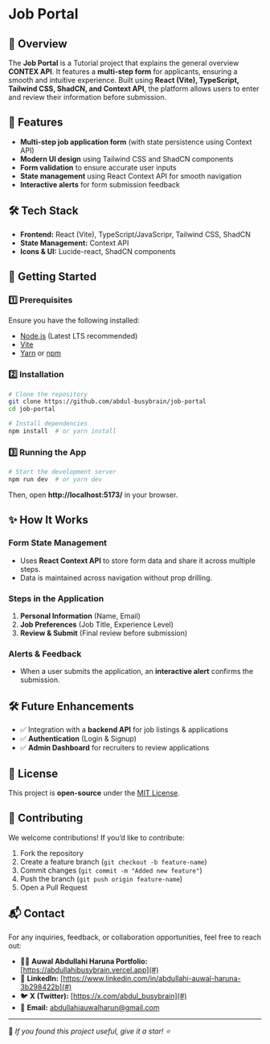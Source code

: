 # Job Portal

## 📌 Overview

The **Job Portal** is a Tutorial project that explains the general overview **CONTEX API**. It features a **multi-step form** for applicants, ensuring a smooth and intuitive experience. Built using **React (Vite), TypeScript, Tailwind CSS, ShadCN, and Context API**, the platform allows users to enter and review their information before submission.

## 🎯 Features

- **Multi-step job application form** (with state persistence using Context API)
- **Modern UI design** using Tailwind CSS and ShadCN components
- **Form validation** to ensure accurate user inputs
- **State management** using React Context API for smooth navigation
- **Interactive alerts** for form submission feedback

## 🛠️ Tech Stack

- **Frontend:** React (Vite), TypeScript/JavaScripr, Tailwind CSS, ShadCN
- **State Management:** Context API
- **Icons & UI:** Lucide-react, ShadCN components

## 🚀 Getting Started

### 1️⃣ Prerequisites

Ensure you have the following installed:

- [Node.js](https://nodejs.org/) (Latest LTS recommended)
- [Vite](https://vitejs.dev/)
- [Yarn](https://yarnpkg.com/) or [npm](https://www.npmjs.com/)

### 2️⃣ Installation

```sh
# Clone the repository
git clone https://github.com/abdul-busybrain/job-portal
cd job-portal

# Install dependencies
npm install  # or yarn install
```

### 3️⃣ Running the App

```sh
# Start the development server
npm run dev  # or yarn dev
```

Then, open **http://localhost:5173/** in your browser.

## ✨ How It Works

### **Form State Management**

- Uses **React Context API** to store form data and share it across multiple steps.
- Data is maintained across navigation without prop drilling.

### **Steps in the Application**

1. **Personal Information** (Name, Email)
2. **Job Preferences** (Job Title, Experience Level)
3. **Review & Submit** (Final review before submission)

### **Alerts & Feedback**

- When a user submits the application, an **interactive alert** confirms the submission.

## 🛠️ Future Enhancements

- ✅ Integration with a **backend API** for job listings & applications
- ✅ **Authentication** (Login & Signup)
- ✅ **Admin Dashboard** for recruiters to review applications

## 📜 License

This project is **open-source** under the [MIT License](LICENSE).

## 🤝 Contributing

We welcome contributions! If you’d like to contribute:

1. Fork the repository
2. Create a feature branch (`git checkout -b feature-name`)
3. Commit changes (`git commit -m "Added new feature"`)
4. Push the branch (`git push origin feature-name`)
5. Open a Pull Request

## 📬 Contact

For any inquiries, feedback, or collaboration opportunities, feel free to reach out:

- 👨‍💻 **Auwal Abdullahi Haruna Portfolio:** [https://abdullahibusybrain.vercel.app](#)
- 🔗 **LinkedIn:** [https://www.linkedin.com/in/abdullahi-auwal-haruna-3b298422b](#)
- 🐦 **X (Twitter):** [https://x.com/abdul_busybrain](#)
- 📧 **Email:** [abdullahiauwalharun@gmail.com](#)

---

🌟 _If you found this project useful, give it a star! ⭐_
